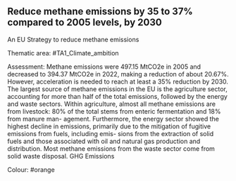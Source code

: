 ## Reduce methane emissions by 35 to 37% compared to 2005 levels, by 2030
An EU Strategy to reduce methane emissions

Thematic area: #TA1_Climate_ambition

Assessment: Methane emissions were 497.15 MtCO2e in 2005 and decreased to 394.37 MtCO2e in 2022, making a reduction of about 20.67%. However, acceleration is needed to reach at least a 35% reduction by 2030.
The largest source of methane emissions in the EU is the agriculture sector, accounting for more than half of the total emissions, followed by the energy and waste sectors. Within agriculture, almost all methane emissions are from livestock: 80% of the total stems from enteric fermentation and 18% from manure man- agement. Furthermore, the energy sector showed the highest decline in emissions, primarily due to the mitigation of fugitive emissions from fuels, including emis- sions from the extraction of solid fuels and those associated with oil and natural gas production and distribution.
Most methane emissions from the waste sector come from solid waste disposal.
GHG Emissions
   

Colour: #orange